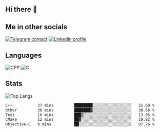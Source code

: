 ## Hi there 👋

## Me in other socials
[![Telegram contact][telegram_badge]][telegram_link]
[![Linkedin profile][linkedin_badge]][linkedin_link]
<!-- [![My CV][CV]][CV_path] -->

## Languages
![CPP](https://img.shields.io/badge/-C++-000?&logo=c%2B%2B)
![C](https://img.shields.io/badge/-C-000?&logo=c)


## Stats
![Top Langs](https://github-readme-stats.vercel.app/api/top-langs/?username=Winlogon-exe&size_weight=0.5&count_weight=0.5&bg_color=000000&title_color=ffffff&text_color=ffffff)

<!--START_SECTION:waka-->

```txt
C++           37 mins         ████████░░░░░░░░░░░░░░░░░   31.60 %
Other         36 mins         ███████▓░░░░░░░░░░░░░░░░░   30.66 %
Text          16 mins         ███▒░░░░░░░░░░░░░░░░░░░░░   13.95 %
CMake         12 mins         ██▓░░░░░░░░░░░░░░░░░░░░░░   10.82 %
Objective-C   9 mins          ██░░░░░░░░░░░░░░░░░░░░░░░   07.76 %
```

<!--END_SECTION:waka-->

<!-- [CV_path]: path
[CV]: https://img.shields.io/badge/CV-D3182A?style=for-the-badge&logoColor=white -->

[telegram_link]: https://t.me/winlogon_exe
[telegram_badge]: https://img.shields.io/badge/Telegram-000?style=for-the-badge&logo=telegram&logoColor=white

[linkedin_link]: https://www.linkedin.com/in/winlogon/
[linkedin_badge]: https://img.shields.io/badge/LinkedIn-000?style=for-the-badge&logo=linkedin&logoColor=white



